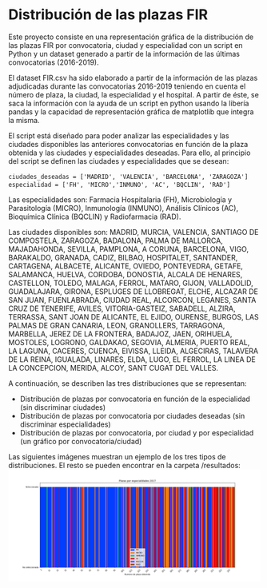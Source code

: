 # Distribución de las plazas FIR

Este proyecto consiste en una representación gráfica de la distribución de las plazas FIR por convocatoria, ciudad y especialidad con un script en Python y un dataset generado a partir de la información de las últimas convocatorias (2016-2019).

El dataset FIR.csv ha sido elaborado a partir de la información de las plazas adjudicadas durante las convocatorias 2016-2019 teniendo en cuenta el número de plaza, la ciudad, la especialidad y el hospital. A partir de éste, se saca la información con la ayuda de un script en python usando la libería pandas y la capacidad de representación gráfica de matplotlib que integra la misma.

El script está diseñado para poder analizar las especialidades y las ciudades disponibles las anteriores convocatorias en función de la plaza obtenida y las ciudades y especialidades deseadas. Para ello, al principio del script se definen las ciudades y especialidades que se desean:
```
ciudades_deseadas = ['MADRID', 'VALENCIA', 'BARCELONA', 'ZARAGOZA']
especialidad = ['FH', 'MICRO','INMUNO', 'AC', 'BQCLIN', 'RAD']
```
Las especialidades son: Farmacia Hospitalaria (FH), Microbiología y Parasitología (MICRO), Inmunología (INMUNO), Análisis Clínicos (AC), Bioquímica Clínica (BQCLIN) y Radiofarmacia (RAD).

Las ciudades disponibles son: MADRID, MURCIA, VALENCIA, SANTIAGO DE COMPOSTELA, ZARAGOZA, BADALONA, PALMA DE MALLORCA, MAJADAHONDA, SEVILLA, PAMPLONA, A CORUNA, BARCELONA, VIGO, BARAKALDO, GRANADA, CADIZ, BILBAO, HOSPITALET, SANTANDER, CARTAGENA, ALBACETE, ALICANTE, OVIEDO, PONTEVEDRA, GETAFE, SALAMANCA, HUELVA, CORDOBA, DONOSTIA, ALCALA DE HENARES, CASTELLON, TOLEDO, MALAGA, FERROL, MATARO, GIJON, VALLADOLID, GUADALAJARA, GIRONA, ESPLUGES DE LLOBREGAT, ELCHE, ALCAZAR DE SAN JUAN, FUENLABRADA, CIUDAD REAL, ALCORCON, LEGANES, SANTA CRUZ DE TENERIFE, AVILES, VITORIA-GASTEIZ, SABADELL, ALZIRA, TERRASSA, SANT JOAN DE ALICANTE, EL EJIDO, OURENSE, BURGOS, LAS PALMAS DE GRAN CANARIA, LEON, GRANOLLERS, TARRAGONA, MARBELLA, JEREZ DE LA FRONTERA, BADAJOZ, JAEN, ORIHUELA, MOSTOLES, LOGRONO, GALDAKAO, SEGOVIA, ALMERIA, PUERTO REAL, LA LAGUNA, CACERES, CUENCA, EIVISSA, LLEIDA, ALGECIRAS, TALAVERA DE LA REINA, IGUALADA, LINARES, ELDA, LUGO, EL FERROL, LA LINEA DE LA CONCEPCION, MERIDA, ALCOY, SANT CUGAT DEL VALLES.

A continuación, se describen las tres distribuciones que se representan:
  - Distribución de plazas por convocatoria en función de la especialidad (sin discriminar ciudades)
  - Distribución de plazas por convocatoria por ciudades deseadas (sin discriminar especialidades)
  - Distribución de plazas por convocatoria, por ciudad y por especialidad (un gráfico por convocatoria/ciudad)

Las siguientes imágenes muestran un ejemplo de los tres tipos de distribuciones. El resto se pueden encontrar en la carpeta /resultados:
![Image of Yaktocat](https://github.com/Namirkvhf/FIR/blob/main/Resultados/Convocatoria_2017_por_especialidades.jpeg)




